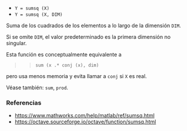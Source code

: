 * `Y = sumsq (X)`
* `Y = sumsq (X, DIM)`

Suma de los cuadrados de los elementos a lo largo de la dimensión `DIM`.

Si se omite `DIM`, el valor predeterminado es la primera dimensión no singular.

Esta función es conceptualmente equivalente a

>> `sum (x .* conj (x), dim)`

pero usa menos memoria y evita llamar a `conj` si `X` es real.

Véase también: `sum`, `prod`.

### Referencias

* https://www.mathworks.com/help/matlab/ref/sumsq.html
* https://octave.sourceforge.io/octave/function/sumsq.html
